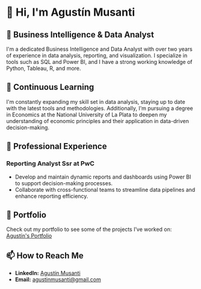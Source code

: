 # 👋 Hi, I'm Agustín Musanti

## 👀 Business Intelligence & Data Analyst

I'm a dedicated Business Intelligence and Data Analyst with over two years of experience in data analysis, reporting, and visualization. I specialize in tools such as SQL and Power BI, and I have a strong working knowledge of Python, Tableau, R, and more.

## 🌱 Continuous Learning

I'm constantly expanding my skill set in data analysis, staying up to date with the latest tools and methodologies. Additionally, I'm pursuing a degree in Economics at the National University of La Plata to deepen my understanding of economic principles and their application in data-driven decision-making.

## 📌 Professional Experience

### Reporting Analyst Ssr at PwC
- Develop and maintain dynamic reports and dashboards using Power BI to support decision-making processes.
- Collaborate with cross-functional teams to streamline data pipelines and enhance reporting efficiency.


## 💼 Portfolio

Check out my portfolio to see some of the projects I’ve worked on: [Agustín's Portfolio](https://businessintelligenceportfolio.carrd.co/)

## 📫 How to Reach Me

- **LinkedIn:** [Agustín Musanti](https://www.linkedin.com/in/agustinmusanti/)
- **Email:** agustinmusanti@gmail.com


<!---
AgustinMusanti/AgustinMusanti is a ✨ special ✨ repository because its `README.md` (this file) appears on your GitHub profile.
You can click the Preview link to take a look at your changes.
--->
